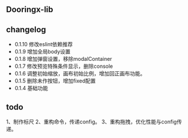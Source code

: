 <!--
 * @Author: yehuozhili
 * @Date: 2021-01-31 20:44:16
 * @LastEditors: yehuozhili
 * @LastEditTime: 2021-07-11 23:11:14
 * @FilePath: \dooringx\packages\dooringx-lib\README.md
-->

## Dooringx-lib 
## changelog

- 0.1.10 修改eslint依赖推荐
- 0.1.9 增加全局body设置
- 0.1.8 增加弹窗设置，移除modalContainer
- 0.1.7 修改预览特殊条件显示，删除console
- 0.1.6 调整初始缩放，画布初始比例，增加回正画布功能。
- 0.1.5 删除未作按钮，增加fixed配置
- 0.1.4 基础功能


## todo

1、制作标尺
2、重构命令，传递config。
3、重构拖拽，优化性能与config传递。